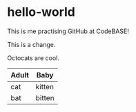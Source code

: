 hello-world
===========

This is me practising GitHub at CodeBASE!

This is a change. 

Octocats are cool. 

Adult | Baby
---------|---------
cat    | kitten
bat    | bitten

